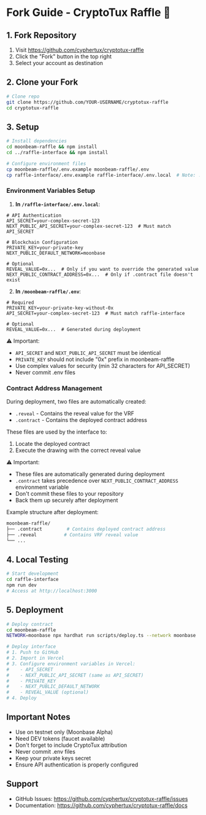 # Fork Guide - CryptoTux Raffle 🎲

## 1. Fork Repository
1. Visit https://github.com/cyphertux/cryptotux-raffle
2. Click the "Fork" button in the top right
3. Select your account as destination

## 2. Clone your Fork
```bash
# Clone repo
git clone https://github.com/YOUR-USERNAME/cryptotux-raffle
cd cryptotux-raffle
```

## 3. Setup
```bash
# Install dependencies
cd moonbeam-raffle && npm install
cd ../raffle-interface && npm install

# Configure environment files
cp moonbeam-raffle/.env.example moonbeam-raffle/.env
cp raffle-interface/.env.example raffle-interface/.env.local  # Note: .env.local for Next.js
```

### Environment Variables Setup

1. **In `/raffle-interface/.env.local`**:
```env
# API Authentication
API_SECRET=your-complex-secret-123
NEXT_PUBLIC_API_SECRET=your-complex-secret-123  # Must match API_SECRET

# Blockchain Configuration
PRIVATE_KEY=your-private-key
NEXT_PUBLIC_DEFAULT_NETWORK=moonbase

# Optional
REVEAL_VALUE=0x...  # Only if you want to override the generated value
NEXT_PUBLIC_CONTRACT_ADDRESS=0x...  # Only if .contract file doesn't exist
```

2. **In `/moonbeam-raffle/.env`**:
```env
# Required
PRIVATE_KEY=your-private-key-without-0x
API_SECRET=your-complex-secret-123  # Must match raffle-interface

# Optional
REVEAL_VALUE=0x...  # Generated during deployment
```

⚠️ Important:
- `API_SECRET` and `NEXT_PUBLIC_API_SECRET` must be identical
- `PRIVATE_KEY` should not include "0x" prefix in moonbeam-raffle
- Use complex values for security (min 32 characters for API_SECRET)
- Never commit .env files

### Contract Address Management

During deployment, two files are automatically created:
- `.reveal` - Contains the reveal value for the VRF
- `.contract` - Contains the deployed contract address

These files are used by the interface to:
1. Locate the deployed contract
2. Execute the drawing with the correct reveal value

⚠️ Important:
- These files are automatically generated during deployment
- `.contract` takes precedence over `NEXT_PUBLIC_CONTRACT_ADDRESS` environment variable
- Don't commit these files to your repository
- Back them up securely after deployment

Example structure after deployment:
```bash
moonbeam-raffle/
├── .contract         # Contains deployed contract address
├── .reveal          # Contains VRF reveal value
└── ...
```

## 4. Local Testing
```bash
# Start development
cd raffle-interface
npm run dev
# Access at http://localhost:3000
```

## 5. Deployment
```bash
# Deploy contract
cd moonbeam-raffle
NETWORK=moonbase npx hardhat run scripts/deploy.ts --network moonbase

# Deploy interface
# 1. Push to GitHub
# 2. Import in Vercel
# 3. Configure environment variables in Vercel:
#    - API_SECRET
#    - NEXT_PUBLIC_API_SECRET (same as API_SECRET)
#    - PRIVATE_KEY
#    - NEXT_PUBLIC_DEFAULT_NETWORK
#    - REVEAL_VALUE (optional)
# 4. Deploy
```

## Important Notes
- Use on testnet only (Moonbase Alpha)
- Need DEV tokens (faucet available)
- Don't forget to include CryptoTux attribution
- Never commit .env files
- Keep your private keys secret
- Ensure API authentication is properly configured

## Support
- GitHub Issues: https://github.com/cyphertux/cryptotux-raffle/issues
- Documentation: https://github.com/cyphertux/cryptotux-raffle/docs